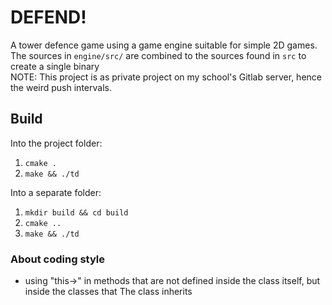 # DEFEND!
A tower defence game using a game engine suitable for simple 2D games.  
The sources in `engine/src/` are combined to the sources found in `src` to create a single binary  
NOTE: This project is as private project on my school's Gitlab server, hence the weird push intervals.  

## Build
Into the project folder:  
1. `cmake .`  
2. `make && ./td`  

Into a separate folder:  
1. `mkdir build && cd build`  
2. `cmake ..`  
3. `make && ./td`  


### About coding style
* using "this->" in methods that are not defined inside the class itself, but inside the classes that The class inherits


